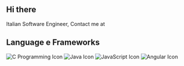 ## Hi there 
Italian Software Engineer, Contact me at

## Language e Frameworks
![C Programming Icon](https://img.icons8.com/color/48/000000/c-programming.png)
![Java Icon](https://img.icons8.com/color/48/000000/java-coffee-cup-logo.png)
![JavaScript Icon](https://img.icons8.com/color/48/000000/javascript.png)
![Angular Icon](https://img.icons8.com/color/48/000000/angularjs.png)

<!--
**nicola-dg/nicola-dg** is a ✨ _special_ ✨ repository because its `README.md` (this file) appears on your GitHub profile.

Here are some ideas to get you started:

- 🔭 I’m currently working on ...
- 🌱 I’m currently learning ...
- 👯 I’m looking to collaborate on ...
- 🤔 I’m looking for help with ...
- 💬 Ask me about ...
- 📫 How to reach me: ...
- 😄 Pronouns: ...
- ⚡ Fun fact: ...
-->
